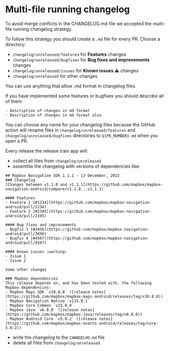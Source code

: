 # Multi-file running changelog

To avoid merge conflicts in the CHANGELOG.md file we accepted the multi-file running changelog strategy.

To follow this strategy you should create a `.md` file for every PR. Choose a directory:

- `changelog/unreleased/features` for **Features** changes
- `changelog/unreleased/bugfixes` for **Bug fixes and improvements** changes
- `changelog/unreleased/issues` for **Known issues :warning:** changes
- `changelog/unreleased` for other changes

You can use anything that allow .md format in changelog files.

If you have implemented some features or bugfixes you should describe all of them:

```
- Description of changes in md format
- Description of changes in md format also
```

You can choose any name for your changelog files because the GitHub action will rename files in
`changelog/unreleased/features` and `changelog/unreleased/bugfixes` directories to `${PR_NUMBER}.md` when you open a PR.

Every release the release train app will:

* collect all files from `changelog/unreleased`
* assemble the changelog with versions of dependencies like:

```
## Mapbox Navigation SDK 1.1.1 - 13 December, 2022
### Changelog
[Changes between v1.1.0 and v1.1.1](https://github.com/mapbox/mapbox-navigation-android/compare/v1.1.0...v1.1.1)

#### Features
- Feature 1 [#1234](https://github.com/mapbox/mapbox-navigation-android/pull/1234)
- Feature 2 [#2345](https://github.com/mapbox/mapbox-navigation-android/pull/2345)

#### Bug fixes and improvements
- Bugfix 3 [#3456](https://github.com/mapbox/mapbox-navigation-android/pull/3456)
- Bugfix 4 [#4567](https://github.com/mapbox/mapbox-navigation-android/pull/4567)

#### Known issues :warning:
- Issue 1
- Issue 2

Some other changes

### Mapbox dependencies
This release depends on, and has been tested with, the following Mapbox dependencies:
- Mapbox Maps SDK `v10.8.0` ([release notes](https://github.com/mapbox/mapbox-maps-android/releases/tag/v10.8.0))
- Mapbox Navigation Native `v115.0.1`
- Mapbox Core Common `v23.0.0`
- Mapbox Java `v6.8.0` ([release notes](https://github.com/mapbox/mapbox-java/releases/tag/v6.8.0))
- Mapbox Android Core `v5.0.2` ([release notes](https://github.com/mapbox/mapbox-events-android/releases/tag/core-5.0.2))
```

* write the changelog to the `CHANGELOG.md` file
* delete all files from `changelog/unreleased`
